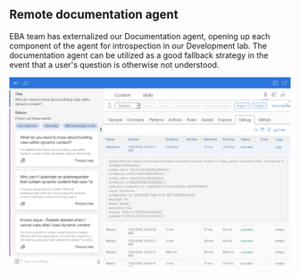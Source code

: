 ## Remote documentation agent

EBA team has externalized our Documentation agent, opening up each component of the agent for introspection in our Development lab. The documentation agent can be utilized as a good fallback strategy in the event that a user's question is otherwise not understood.

[![Docs example](../images/docs-agent.png "Docs example")](../images/docs-agent.png)

